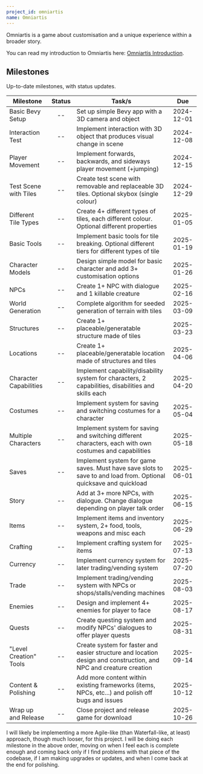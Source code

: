 ```yaml
---
project_id: omniartis
name: Omniartis
---
```


Omniartis is a game about customisation and a unique experience within a broader story.

You can read my introduction to Omniartis here: [Omniartis Introduction](/devlogs/projects/omniartis/2024/11/20/omniartis-introduction.html).

## Milestones

Up-to-date milestones, with status updates.

| Milestone              | Status | Task/s                                                                                                            |    Due     |
|------------------------|:------:|-------------------------------------------------------------------------------------------------------------------|:----------:|
| Basic Bevy Setup       |   --   | Set up simple Bevy app with a 3D camera and object                                                                | 2024-12-01 |
| Interaction Test       |   --   | Implement interaction with 3D object that produces visual change in scene                                         | 2024-12-08 |
| Player Movement        |   --   | Implement forwards, backwards, and sideways player movement (+jumping)                                            | 2024-12-15 |
| Test Scene with Tiles  |   --   | Create test scene with removable and replaceable 3D tiles. Optional skybox (single colour)                        | 2024-12-29 |
| Different Tile Types   |   --   | Create 4+ different types of tiles, each different colour. Optional different properties                          | 2025-01-05 |
| Basic Tools            |   --   | Implement basic tools for tile breaking. Optional different tiers for different types of tile                     | 2025-01-19 |
| Character Models       |   --   | Design simple model for basic character and add 3+ customisation options                                          | 2025-01-26 |
| NPCs                   |   --   | Create 1+ NPC with dialogue and 1 killable creature                                                               | 2025-02-16 |
| World Generation       |   --   | Complete algorithm for seeded generation of terrain with tiles                                                    | 2025-03-09 |
| Structures             |   --   | Create 1+ placeable/generatable structure made of tiles                                                           | 2025-03-23 |
| Locations              |   --   | Create 1+ placeable/generatable location made of structures and tiles                                             | 2025-04-06 |
| Character Capabilities |   --   | Implement capability/disability system for characters, 2 capabilities, disabilities and skills each               | 2025-04-20 |
| Costumes               |   --   | Implement system for saving and switching costumes for a character                                                | 2025-05-04 |
| Multiple Characters    |   --   | Implement system for saving and switching different characters, each with own costumes and capabilities           | 2025-05-18 |
| Saves                  |   --   | Implement system for game saves. Must have save slots to save to and load from. Optional quicksave and quickload  | 2025-06-01 |
| Story                  |   --   | Add at 3+ more NPCs, with dialogue. Change dialogue depending on player talk order                                | 2025-06-15 |
| Items                  |   --   | Implement items and inventory system, 2+ food, tools, weapons and misc each                                       | 2025-06-29 |
| Crafting               |   --   | Implement crafting system for items                                                                               | 2025-07-13 |
| Currency               |   --   | Implement currency system for later trading/vending system                                                        | 2025-07-20 |
| Trade                  |   --   | Implement trading/vending system with NPCs or shops/stalls/vending machines                                       | 2025-08-03 |
| Enemies                |   --   | Design and implement 4+ enemies for player to face                                                                | 2025-08-17 |
| Quests                 |   --   | Create questing system and modify NPCs' dialogues to offer player quests                                          | 2025-08-31 |
| "Level Creation" Tools |   --   | Create system for faster and easier structure and location design and construction, and NPC and creature creation | 2025-09-14 |
| Content & Polishing    |   --   | Add more content within existing frameworks (items, NPCs, etc...) and polish off bugs and issues                  | 2025-10-12 |
| Wrap up and Release    |   --   | Close project and release game for download                                                                       | 2025-10-26 |

I will likely be implementing a more Agile-like (than Waterfall-like, at least) approach, though much looser, for this project. I will be doing each milestone in the above order, moving on when I feel each is complete enough and coming back only if I find problems with that piece of the codebase, if I am making upgrades or updates, and when I come back at the end for polishing.
